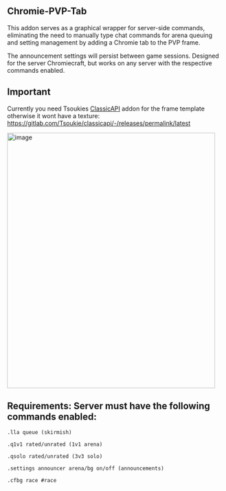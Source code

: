 ## Chromie-PVP-Tab

This addon serves as a graphical wrapper for server-side commands, eliminating the need to manually type chat commands for arena queuing and setting management by adding a Chromie tab to the PVP frame.  

The announcement settings will persist between game sessions. Designed for the server Chromiecraft, but works on any server with the respective commands enabled.

## Important

Currently you need Tsoukies [ClassicAPI](https://gitlab.com/Tsoukie/classicapi/-/tree/main) addon for the frame template otherwise it wont have a texture: https://gitlab.com/Tsoukie/classicapi/-/releases/permalink/latest

<img width="484" height="595" alt="image" src="https://github.com/user-attachments/assets/8e235882-b528-4396-9ec1-f21bcc79462f" />


## Requirements: Server must have the following commands enabled:

```.lla queue (skirmish)```

```.q1v1 rated/unrated (1v1 arena)```

```.qsolo rated/unrated (3v3 solo)```

```.settings announcer arena/bg on/off (announcements)```

```.cfbg race #race```



